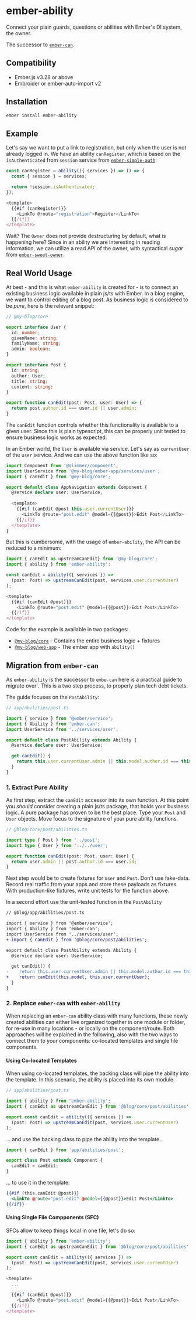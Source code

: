 # ember-ability

Connect your plain guards, questions or abilities with Ember's DI system, the
owner.

The successor to [`ember-can`](https://github.com/minutebase/ember-can).

## Compatibility

- Ember.js v3.28 or above
- Embroider or ember-auto-import v2

## Installation

```sh
ember install ember-ability
```

## Example

Let's say we want to put a link to registration, but only when the user is not
already logged in. We have an ability `canRegister`, which is based on the
`isAuthenticated` from `session` service from
[`ember-simple-auth`](https://github.com/simplabs/ember-simple-auth):

```ts
const canRegister = ability(({ services }) => () => {
  const { session } = services;

  return !session.isAuthenticated;
});

<template>
  {{#if (canRegister)}}
    <LinkTo @route="registration">Register</LinkTo>
  {{/if}}
</template>
```

Wait? The `Owner` does not provide destructuring by default, what is happening
here? Since in an ability we are interesting in reading information, we can
utilize a read API of the owner, with syntactical _sugar_ from
[`ember-sweet-owner`](https://github.com/gossi/ember-sweet-owner).

## Real World Usage

At best - and this is what `ember-ability` is created for - is to connect an
existing business logic available in plain js/ts with Ember. In a blog
engine, we want to control editing of a blog post. As business logic is
considered to be _pure_, here is the relevant snippet:

```ts
// @my-blog/core

export interface User {
  id: number;
  givenName: string;
  familyName: string;
  admin: boolean;
}

export interface Post {
  id: string;
  author: User;
  title: string;
  content: string;
}

export function canEdit(post: Post, user: User) => {
  return post.author.id === user.id || user.admin;
}
```

The `canEdit` function controls whether this functionality is available to a
given user. Since this is plain typescript, this can be properly unit tested to
ensure business logic works as expected.

In an Ember world, the `User` is available via service. Let's say as
`currentUser` of the `user` service. And we can use the above function like so:

```ts
import Component from '@glimmer/component';
import UserService from '@my-blog/ember-app/services/user';
import { canEdit } from '@my-blog/core';

export default class AppNavigation extends Component {
  @service declare user: UserService;
  
  <template>
    {{#if (canEdit @post this.user.currentUser)}}
      <LinkTo @route="post.edit" @model={{@post}}>Edit Post</LinkTo>
    {{/if}}
  </template>
}
```

But this is cumbersome, with the usage of `ember-ability`, the API can be
reduced to a minimum:

```ts
import { canEdit as upstreamCanEdit} from '@my-blog/core';
import { ability } from 'ember-ability';

const canEdit = ability(({ services }) => 
  (post: Post) => upstreamCanEdit(post, services.user.currentUser)
);

<template>
  {{#if (canEdit @post)}}
    <LinkTo @route="post.edit" @model={{@post}}>Edit Post</LinkTo>
  {{/if}}
</template>
```

Code for the example is available in two packages:

- [`@my-blog/core`](https://github.com/gossi/ember-ability/tree/main/blog-example/core) - Contains the entire business logic + fixtures
- [`@my-blog/web-app`](https://github.com/gossi/ember-ability/tree/main/blog-example/web-app) - The ember app with `ability()`

## Migration from `ember-can`

As `ember-ability` is the successor to `embe-can` here is a practical guide to
migrate over`. This is a two step process, to properly plan tech debt tickets.

The guide focuses on the `PostAbility`:

```ts
// app/abilities/post.ts

import { service } from '@ember/service';
import { Ability } from 'ember-can';
import UserService from '../services/user';

export default class PostAbility extends Ability {
  @service declare user: UserService;

  get canEdit() {
    return this.user.currentUser.admin || this.model.author.id === this.user.currentUser.id;
  }
}
```

### 1. Extract Pure Ability

As first step, extract the `canEdit` accessor into its own function. At this
point you _should_ consider creating a plain js/ts package, that holds your
business logic. A pure package has proven to be the best place. Type your `Post`
and `User` objects. Move focus to the signature of your pure ability functions.

```ts
// @blog/core/post/abilities.ts

import type { Post } from '../post';
import type { User } from '../../user';

export function canEdit(post: Post, user: User) {
  return user.admin || post.author.id === user.id;
}
```

Next step would be to create fixtures for `User` and `Post`. Don't use
fake-data. Record real traffic from your apps and store these payloads as
fixtures. With production-like fixtures, write unit tests for the function
above.

In a second effort use the unit-tested function in the `PostAbility`

```diff
// @blog/app/abilities/post.ts

import { service } from '@ember/service';
import { Ability } from 'ember-can';
import UserService from '../services/user';
+ import { canEdit } from '@blog/core/post/abilities';

export default class PostAbility extends Ability {
  @service declare user: UserService;

  get canEdit() {
-    return this.user.currentUser.admin || this.model.author.id === this.user.currentUser.id;
+    return canEdit(this.model, this.user.currentUser);
  }
}
```

### 2. Replace `ember-can` with `ember-ability`

When replacing an `ember-can` ability class with many functions, these newly
created abilities can either live organized together in one module or folder,
for re-use in many locations - or locally on the component/route. Both
approaches will be explained in the following, also with the two ways to connect
them to your components: co-located templates and single file components.

#### Using Co-located Templates

When using co-located templates, the backing class will pipe the ability into
the template. In this scenario, the ability is placed into its own module.

```ts
// app/abilities/post.ts

import { ability } from 'ember-ability';
import { canEdit as upstreamCanEdit } from '@blog/core/post/abilities';

export const canEdit = ability(({ services }) => 
  (post: Post) => upstreamCanEdit(post, services.user.currentUser)
);
```

... and use the backing class to pipe the ability into the template...

```ts
import { canEdit } from 'app/abilities/post';

export class Post extends Component {
  canEdit = canEdit;
}
```

... to use it in the template:

```hbs
{{#if (this.canEdit @post)}}
  <LinkTo @route="post.edit" @model={{@post}}>Edit Post</LinkTo>
{{/if}}
```

#### Using Single File Compponents (SFC)

SFCs allow to keep things local in one file, let's do so:

```ts
import { ability } from 'ember-ability';
import { canEdit as upstreamCanEdit } from '@blog/core/post/abilities';

export const canEdit = ability(({ services }) => 
  (post: Post) => upstreamCanEdit(post, services.user.currentUser)
);

<template>
  ...

  {{#if (canEdit @post)}}
    <LinkTo @route="post.edit" @model={{@post}}>Edit Post</LinkTo>
  {{/if}}
</template>
```
